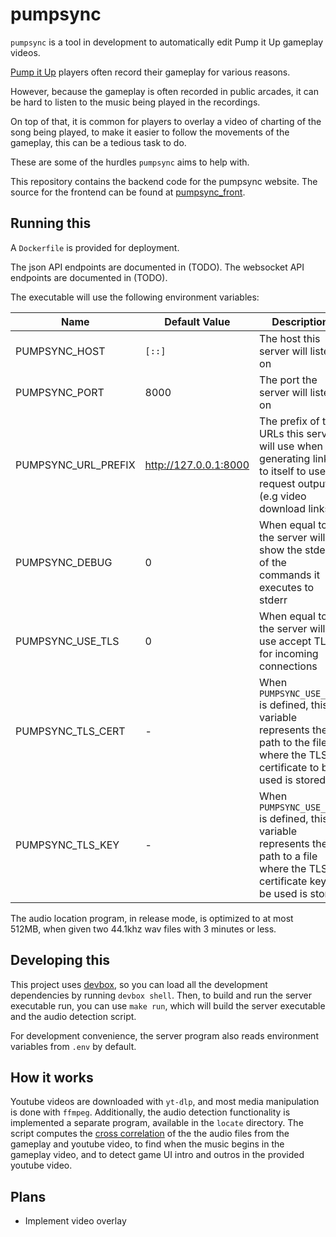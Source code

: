 
# pumpsync

`pumpsync` is a tool in development to automatically edit Pump it Up gameplay videos.

[Pump it Up](https://en.wikipedia.org/wiki/Pump_It_Up_(video_game_series)) players often record their gameplay for various reasons.

However, because the gameplay is often recorded in public arcades, it can be hard to listen to the music
being played in the recordings.

On top of that, it is common for players to overlay a video of charting of the song being played, to
make it easier to follow the movements of the gameplay, this can be a tedious task to do.

These are some of the hurdles `pumpsync` aims to help with.

This repository contains the backend code for the pumpsync website.
The source for the frontend can be found at [pumpsync_front](https://github.com/cosineblast/pumpsync_front).

## Running this

A `Dockerfile` is provided for deployment.

The json API endpoints are documented in (TODO).
The websocket API endpoints are documented in (TODO).

The executable will use the following environment variables:

| Name | Default Value | Description |
|---|---|---|
| PUMPSYNC_HOST | `[::]` | The host this server will listen on |
| PUMPSYNC_PORT | 8000 | The port the server will listen on |
| PUMPSYNC_URL_PREFIX | http://127.0.0.1:8000 | The prefix of the URLs this server will use when generating links to itself to use in request outputs (e.g video download links) |
| PUMPSYNC_DEBUG | 0 | When equal to 1, the server will show the stderr of the commands it executes to stderr |
| PUMPSYNC_USE_TLS | 0 | When equal to 1, the server will use accept TLS for incoming connections |
| PUMPSYNC_TLS_CERT | - | When `PUMPSYNC_USE_TLS` is defined, this variable represents the path to the file where the TLS certificate to be used is stored |
| PUMPSYNC_TLS_KEY | - | When `PUMPSYNC_USE_TLS` is defined, this variable represents the path to a file where the TLS certificate key to be used is stored |

The audio location program, in release mode, is optimized to at most 512MB, when given two 44.1khz wav files with 3 minutes or less.

## Developing this

This project uses [devbox](https://github.com/jetify-com/devbox), so you can load all the development dependencies by running `devbox shell`.
Then, to build and run the server executable run, you can use `make run`, which will build the server executable and the audio detection script.

For development convenience, the server program also reads environment variables from `.env` by default.

## How it works

Youtube videos are downloaded with `yt-dlp`, and most media manipulation is done with `ffmpeg`. Additionally, the audio detection functionality is implemented 
a separate program, available in the `locate` directory. The script computes the [cross correlation](https://en.wikipedia.org/wiki/Cross-correlation) of the
the audio files from the gameplay and youtube video, to find when the music begins in the gameplay video, and to detect game UI intro and outros in the provided youtube video.

## Plans

- Implement video overlay

